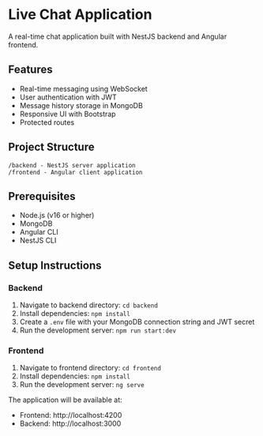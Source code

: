 # Live Chat Application

A real-time chat application built with NestJS backend and Angular frontend.

## Features

- Real-time messaging using WebSocket
- User authentication with JWT
- Message history storage in MongoDB
- Responsive UI with Bootstrap
- Protected routes

## Project Structure

```
/backend - NestJS server application
/frontend - Angular client application
```

## Prerequisites

- Node.js (v16 or higher)
- MongoDB
- Angular CLI
- NestJS CLI

## Setup Instructions

### Backend
1. Navigate to backend directory: `cd backend`
2. Install dependencies: `npm install`
3. Create a `.env` file with your MongoDB connection string and JWT secret
4. Run the development server: `npm run start:dev`

### Frontend
1. Navigate to frontend directory: `cd frontend`
2. Install dependencies: `npm install`
3. Run the development server: `ng serve`

The application will be available at:
- Frontend: http://localhost:4200
- Backend: http://localhost:3000 